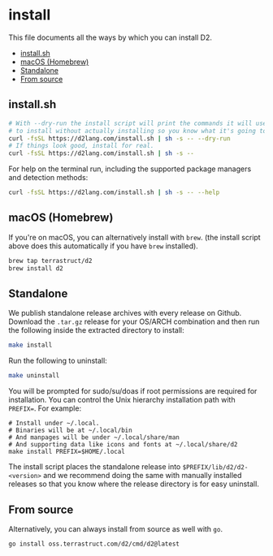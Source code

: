 # install

This file documents all the ways by which you can install D2.

<!-- toc -->

- [install.sh](#installsh)
- [macOS (Homebrew)](#macos-homebrew)
- [Standalone](#standalone)
- [From source](#from-source)

<!-- tocstop -->

## install.sh

```sh
# With --dry-run the install script will print the commands it will use
# to install without actually installing so you know what it's going to do.
curl -fsSL https://d2lang.com/install.sh | sh -s -- --dry-run
# If things look good, install for real.
curl -fsSL https://d2lang.com/install.sh | sh -s --
```

For help on the terminal run, including the supported package managers and detection
methods:

```sh
curl -fsSL https://d2lang.com/install.sh | sh -s -- --help
```

## macOS (Homebrew)

If you're on macOS, you can alternatively install with `brew`. (the install script above
does this automatically if you have `brew` installed).

```sh
brew tap terrastruct/d2
brew install d2
```

## Standalone

We publish standalone release archives with every release on Github.
Download the `.tar.gz` release for your OS/ARCH combination and then run the following
inside the extracted directory to install:

```sh
make install
```

Run the following to uninstall:

```sh
make uninstall
```

You will be prompted for sudo/su/doas if root permissions are required for installation.
You can control the Unix hierarchy installation path with `PREFIX=`. For example:

```
# Install under ~/.local.
# Binaries will be at ~/.local/bin
# And manpages will be under ~/.local/share/man
# And supporting data like icons and fonts at ~/.local/share/d2
make install PREFIX=$HOME/.local
```

The install script places the standalone release into `$PREFIX/lib/d2/d2-<version>`
and we recommend doing the same with manually installed releases so that you
know where the release directory is for easy uninstall.


## From source

Alternatively, you can always install from source as well with `go`.

```sh
go install oss.terrastruct.com/d2/cmd/d2@latest
```
